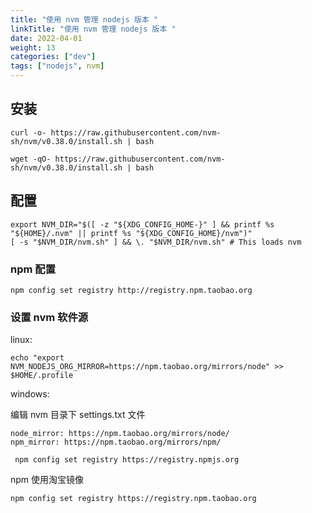 ```yaml
---
title: "使用 nvm 管理 nodejs 版本 "
linkTitle: "使用 nvm 管理 nodejs 版本 "
date: 2022-04-01
weight: 13
categories: ["dev"]
tags: ["nodejs", nvm] 
---
```



## 安装

```shell
curl -o- https://raw.githubusercontent.com/nvm-sh/nvm/v0.38.0/install.sh | bash

wget -qO- https://raw.githubusercontent.com/nvm-sh/nvm/v0.38.0/install.sh | bash
```

## 配置

```shell
export NVM_DIR="$([ -z "${XDG_CONFIG_HOME-}" ] && printf %s "${HOME}/.nvm" || printf %s "${XDG_CONFIG_HOME}/nvm")"
[ -s "$NVM_DIR/nvm.sh" ] && \. "$NVM_DIR/nvm.sh" # This loads nvm
```

### npm 配置

```shell
npm config set registry http://registry.npm.taobao.org

```


### 设置 nvm 软件源

linux:

```shell
echo "export NVM_NODEJS_ORG_MIRROR=https://npm.taobao.org/mirrors/node" >> $HOME/.profile
```


windows:

编辑 nvm 目录下 settings.txt 文件

```basic
node_mirror: https://npm.taobao.org/mirrors/node/
npm_mirror: https://npm.taobao.org/mirrors/npm/
```

```shell
 npm config set registry https://registry.npmjs.org
```


npm 使用淘宝镜像

```shell
npm config set registry https://registry.npm.taobao.org
```







